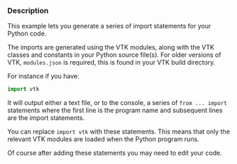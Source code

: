 ### Description

This example lets you generate a series of import statements for your Python code.

The imports are generated using the VTK modules, along with the VTK classes and constants in your Python source file(s).
For older versions of VTK, `modules.json` is required, this is found in your VTK build directory.

For instance if you have:

``` Python
import vtk
```

It will output either a text file, or to the console, a series of `from ... import` statements where the first line is the program name and subsequent lines are the import statements.

You can replace `import vtk` with these statements. This means that only the relevant VTK modules are loaded when the Python program runs.

Of course after adding these statements you may need to edit your code.
